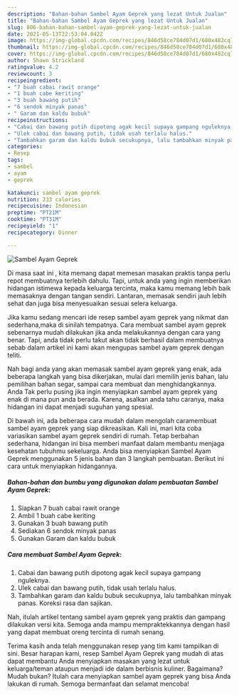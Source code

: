 ```yaml
---
description: "Bahan-bahan Sambel Ayam Geprek yang lezat Untuk Jualan"
title: "Bahan-bahan Sambel Ayam Geprek yang lezat Untuk Jualan"
slug: 806-bahan-bahan-sambel-ayam-geprek-yang-lezat-untuk-jualan
date: 2021-05-13T22:53:04.042Z
image: https://img-global.cpcdn.com/recipes/846d58ce784d07d1/680x482cq70/sambel-ayam-geprek-foto-resep-utama.jpg
thumbnail: https://img-global.cpcdn.com/recipes/846d58ce784d07d1/680x482cq70/sambel-ayam-geprek-foto-resep-utama.jpg
cover: https://img-global.cpcdn.com/recipes/846d58ce784d07d1/680x482cq70/sambel-ayam-geprek-foto-resep-utama.jpg
author: Shawn Strickland
ratingvalue: 4.2
reviewcount: 3
recipeingredient:
- "7 buah cabai rawit orange"
- "1 buah cabe keriting"
- "3 buah bawang putih"
- "6 sendok minyak panas"
- " Garam dan kaldu bubuk"
recipeinstructions:
- "Cabai dan bawang putih dipotong agak kecil supaya gampang nguleknya."
- "Ulek cabai dan bawang putih, tidak usah terlalu halus."
- "Tambahkan garam dan kaldu bubuk secukupnya, lalu tambahkan minyak panas. Koreksi rasa dan sajikan."
categories:
- Resep
tags:
- sambel
- ayam
- geprek

katakunci: sambel ayam geprek 
nutrition: 233 calories
recipecuisine: Indonesian
preptime: "PT21M"
cooktime: "PT31M"
recipeyield: "1"
recipecategory: Dinner

---
```



![Sambel Ayam Geprek](https://img-global.cpcdn.com/recipes/846d58ce784d07d1/680x482cq70/sambel-ayam-geprek-foto-resep-utama.jpg)

Di masa  saat ini , kita memang dapat memesan masakan praktis tanpa perlu repot membuatnya terlebih dahulu. Tapi, untuk anda yang ingin memberikan hidangan istimewa kepada keluarga tercinta, maka kamu memang lebih baik memasaknya dengan tangan sendiri. Lantaran, memasak sendiri jauh lebih sehat dan juga bisa menyesuaikan sesuai selera keluarga.

Jika kamu sedang mencari ide resep sambel ayam geprek yang nikmat dan sederhana,maka di sinilah tempatnya. Cara membuat sambel ayam geprek  sebenarnya mudah dilakukan jika anda melakukannya dengan cara yang benar. Tapi, anda tidak perlu takut akan tidak berhasil dalam membuatnya 
sebab dalam artikel ini kami akan mengupas sambel ayam geprek dengan teliti.  



Nah bagi anda yang akan memasak sambel ayam geprek yang enak, ada beberapa langkah yang bisa dikerjakan, mulai dari memilih jenis bahan, lalu pemilihan bahan segar, sampai cara membuat dan menghidangkannya. Anda Tak perlu pusing jika ingin menyiapkan sambel ayam geprek yang enak di mana pun anda berada. Karena, asalkan anda  tahu caranya, maka hidangan ini dapat menjadi suguhan yang spesial.

Di bawah ini, ada beberapa cara mudah dalam mengolah caramembuat sambel ayam geprek yang siap dikreasikan. Kali ini, mari kita coba variasikan sambel ayam geprek sendiri di rumah. Tetap berbahan sederhana, hidangan ini bisa memberi manfaat dalam membantu menjaga kesehatan tubuhmu sekeluarga. Anda bisa menyiapkan Sambel Ayam Geprek menggunakan 5 jenis bahan dan 3 langkah pembuatan. Berikut ini cara untuk menyiapkan hidangannya.

<!--inarticleads1-->

##### Bahan-bahan dan bumbu yang digunakan dalam pembuatan Sambel Ayam Geprek:

1. Siapkan 7 buah cabai rawit orange
1. Ambil 1 buah cabe keriting
1. Gunakan 3 buah bawang putih
1. Sediakan 6 sendok minyak panas
1. Gunakan  Garam dan kaldu bubuk




<!--inarticleads2-->

##### Cara membuat Sambel Ayam Geprek:

1. Cabai dan bawang putih dipotong agak kecil supaya gampang nguleknya.
1. Ulek cabai dan bawang putih, tidak usah terlalu halus.
1. Tambahkan garam dan kaldu bubuk secukupnya, lalu tambahkan minyak panas. Koreksi rasa dan sajikan.




Nah, itulah artikel tentang  sambel ayam geprek  yang praktis dan gampang dilakukan versi kita. Semoga anda mampu mempraktekkannya dengan hasil yang dapat membuat oreng tercinta di rumah senang. 

Terima kasih anda telah menggunakan resep yang tim kami tampilkan di sini. Besar harapan kami, resep  Sambel Ayam Geprek yang mudah di atas dapat membantu Anda menyiapkan masakan yang lezat untuk keluarga/teman ataupun menjadi ide dalam berbisnis kuliner. Bagaimana? Mudah bukan? Itulah cara menyiapkan sambel ayam geprek yang bisa Anda lakukan di rumah. Semoga bermanfaat dan selamat mencoba!

